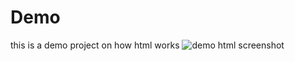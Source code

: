 # Demo
 this is a demo project on how html works
![demo html screenshot](https://github.com/Parthkmittal/Demo/assets/142564865/39e62d43-8654-4567-a75a-2340097d5f67)

